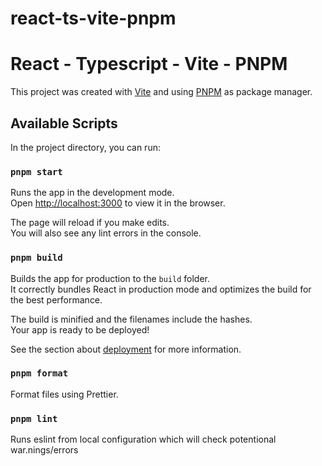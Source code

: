 # react-ts-vite-pnpm

# React - Typescript - Vite - PNPM

This project was created with [Vite](https://vitejs.dev/guide/) and using [PNPM](https://pnpm.io/) as package manager.

## Available Scripts

In the project directory, you can run:

### `pnpm start`

Runs the app in the development mode.\
Open [http://localhost:3000](http://localhost:3000) to view it in the browser.

The page will reload if you make edits.\
You will also see any lint errors in the console.

### `pnpm build`

Builds the app for production to the `build` folder.\
It correctly bundles React in production mode and optimizes the build for the best performance.

The build is minified and the filenames include the hashes.\
Your app is ready to be deployed!

See the section about [deployment](https://facebook.github.io/create-react-app/docs/deployment) for more information.


### `pnpm format`

Format files using Prettier.

### `pnpm lint`

Runs eslint from local configuration which will check potentional war.nings/errors
